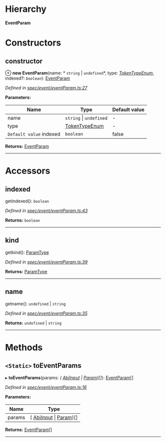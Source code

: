 

# Hierarchy

**EventParam**

# Constructors

<a id="constructor"></a>

##  constructor

⊕ **new EventParam**(name: * `string` &#124; `undefined`*, type: *[TokenTypeEnum](../modules/_types_.md#tokentypeenum)*, indexed?: *`boolean`*): [EventParam](_spec_event_eventparam_.eventparam.md)

*Defined in [spec/event/eventParam.ts:27](https://github.com/paritytech/js-libs/blob/e5d602e/packages/abi/src/spec/event/eventParam.ts#L27)*

**Parameters:**

| Name | Type | Default value |
| ------ | ------ | ------ |
| name |  `string` &#124; `undefined`| - |
| type | [TokenTypeEnum](../modules/_types_.md#tokentypeenum) | - |
| `Default value` indexed | `boolean` | false |

**Returns:** [EventParam](_spec_event_eventparam_.eventparam.md)

___

# Accessors

<a id="indexed"></a>

##  indexed

getindexed(): `boolean`

*Defined in [spec/event/eventParam.ts:43](https://github.com/paritytech/js-libs/blob/e5d602e/packages/abi/src/spec/event/eventParam.ts#L43)*

**Returns:** `boolean`

___
<a id="kind"></a>

##  kind

getkind(): [ParamType](_spec_paramtype_paramtype_.paramtype.md)

*Defined in [spec/event/eventParam.ts:39](https://github.com/paritytech/js-libs/blob/e5d602e/packages/abi/src/spec/event/eventParam.ts#L39)*

**Returns:** [ParamType](_spec_paramtype_paramtype_.paramtype.md)

___
<a id="name"></a>

##  name

getname():  `undefined` &#124; `string`

*Defined in [spec/event/eventParam.ts:35](https://github.com/paritytech/js-libs/blob/e5d602e/packages/abi/src/spec/event/eventParam.ts#L35)*

**Returns:**  `undefined` &#124; `string`

___

# Methods

<a id="toeventparams"></a>

## `<Static>` toEventParams

▸ **toEventParams**(params: *( [AbiInput](../interfaces/_types_.abiinput.md) &#124; [Param](_spec_param_.param.md))[]*): [EventParam](_spec_event_eventparam_.eventparam.md)[]

*Defined in [spec/event/eventParam.ts:16](https://github.com/paritytech/js-libs/blob/e5d602e/packages/abi/src/spec/event/eventParam.ts#L16)*

**Parameters:**

| Name | Type |
| ------ | ------ |
| params | ( [AbiInput](../interfaces/_types_.abiinput.md) &#124; [Param](_spec_param_.param.md))[] |

**Returns:** [EventParam](_spec_event_eventparam_.eventparam.md)[]

___

